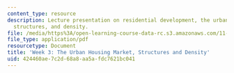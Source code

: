 ```yaml
---
content_type: resource
description: Lecture presentation on residential development, the urban housing market,
  structures, and density.
file: /media/https%3A/open-learning-course-data-rc.s3.amazonaws.com/11-433j-real-estate-economics-fall-2008/424460ae7c2d68a8aa5afdc7621bc041_wk3.pdf
file_type: application/pdf
resourcetype: Document
title: 'Week 3: The Urban Housing Market, Structures and Density'
uid: 424460ae-7c2d-68a8-aa5a-fdc7621bc041
---
```

